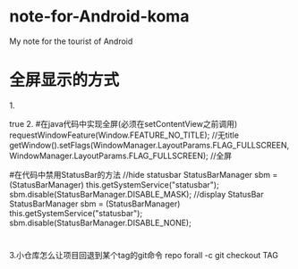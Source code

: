 # note-for-Android-koma
My note for the tourist of Android

# 全屏显示的方式
1.<!--去掉标题栏--> 
 <style name="Theme.AppCompat.Light.NoActionBar">
    <item name="windowActionBar">false</item>
    <item name="windowNoTitle">true</item>
</style>
<!--全屏属性-->
<item name="android:windowFullscreen">true</item>
2. #在java代码中实现全屏(必须在setContentView之前调用)
requestWindowFeature(Window.FEATURE_NO_TITLE); //无title  
getWindow().setFlags(WindowManager.LayoutParams.FLAG_FULLSCREEN,WindowManager.LayoutParams.FLAG_FULLSCREEN); //全屏  

#在代码中禁用StatusBar的方法
 //hide statusbar 
	StatusBarManager sbm = (StatusBarManager) this.getSystemService("statusbar");    
	sbm.disable(StatusBarManager.DISABLE_MASK);
 //display StatusBar 
	StatusBarManager sbm = (StatusBarManager) this.getSystemService("statusbar");    
	sbm.disable(StatusBarManager.DISABLE_NONE);
#

3.小仓库怎么让项目回退到某个tag的git命令
repo forall -c git checkout TAG




